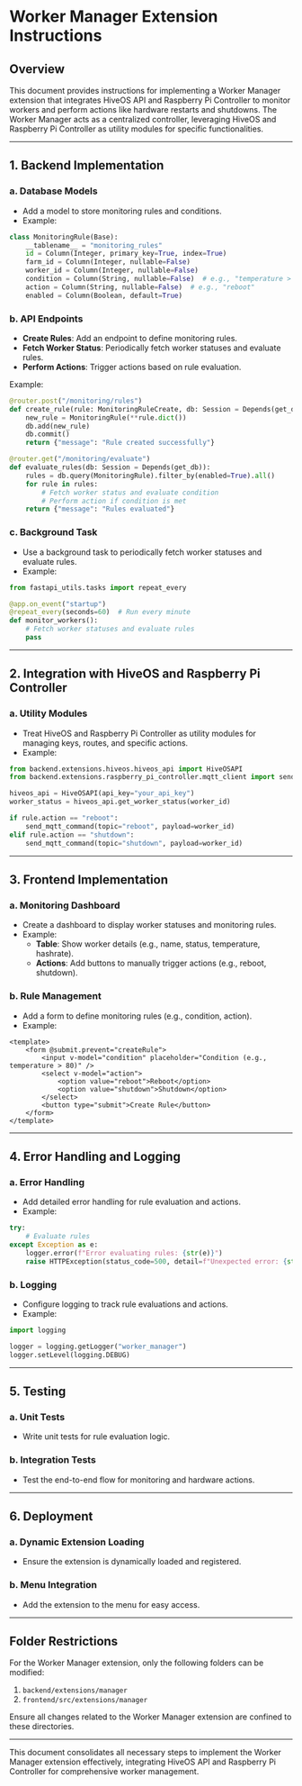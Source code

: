 # Worker Manager Extension Instructions

## Overview
This document provides instructions for implementing a Worker Manager extension that integrates HiveOS API and Raspberry Pi Controller to monitor workers and perform actions like hardware restarts and shutdowns. The Worker Manager acts as a centralized controller, leveraging HiveOS and Raspberry Pi Controller as utility modules for specific functionalities.

---

## 1. Backend Implementation

### a. Database Models
- Add a model to store monitoring rules and conditions.
- Example:

```python
class MonitoringRule(Base):
    __tablename__ = "monitoring_rules"
    id = Column(Integer, primary_key=True, index=True)
    farm_id = Column(Integer, nullable=False)
    worker_id = Column(Integer, nullable=False)
    condition = Column(String, nullable=False)  # e.g., "temperature > 80"
    action = Column(String, nullable=False)  # e.g., "reboot"
    enabled = Column(Boolean, default=True)
```

### b. API Endpoints
- **Create Rules**: Add an endpoint to define monitoring rules.
- **Fetch Worker Status**: Periodically fetch worker statuses and evaluate rules.
- **Perform Actions**: Trigger actions based on rule evaluation.

Example:

```python
@router.post("/monitoring/rules")
def create_rule(rule: MonitoringRuleCreate, db: Session = Depends(get_db)):
    new_rule = MonitoringRule(**rule.dict())
    db.add(new_rule)
    db.commit()
    return {"message": "Rule created successfully"}

@router.get("/monitoring/evaluate")
def evaluate_rules(db: Session = Depends(get_db)):
    rules = db.query(MonitoringRule).filter_by(enabled=True).all()
    for rule in rules:
        # Fetch worker status and evaluate condition
        # Perform action if condition is met
    return {"message": "Rules evaluated"}
```

### c. Background Task
- Use a background task to periodically fetch worker statuses and evaluate rules.
- Example:

```python
from fastapi_utils.tasks import repeat_every

@app.on_event("startup")
@repeat_every(seconds=60)  # Run every minute
def monitor_workers():
    # Fetch worker statuses and evaluate rules
    pass
```

---

## 2. Integration with HiveOS and Raspberry Pi Controller

### a. Utility Modules
- Treat HiveOS and Raspberry Pi Controller as utility modules for managing keys, routes, and specific actions.
- Example:

```python
from backend.extensions.hiveos.hiveos_api import HiveOSAPI
from backend.extensions.raspberry_pi_controller.mqtt_client import send_mqtt_command

hiveos_api = HiveOSAPI(api_key="your_api_key")
worker_status = hiveos_api.get_worker_status(worker_id)

if rule.action == "reboot":
    send_mqtt_command(topic="reboot", payload=worker_id)
elif rule.action == "shutdown":
    send_mqtt_command(topic="shutdown", payload=worker_id)
```

---

## 3. Frontend Implementation

### a. Monitoring Dashboard
- Create a dashboard to display worker statuses and monitoring rules.
- Example:
  - **Table**: Show worker details (e.g., name, status, temperature, hashrate).
  - **Actions**: Add buttons to manually trigger actions (e.g., reboot, shutdown).

### b. Rule Management
- Add a form to define monitoring rules (e.g., condition, action).
- Example:

```vue
<template>
    <form @submit.prevent="createRule">
        <input v-model="condition" placeholder="Condition (e.g., temperature > 80)" />
        <select v-model="action">
            <option value="reboot">Reboot</option>
            <option value="shutdown">Shutdown</option>
        </select>
        <button type="submit">Create Rule</button>
    </form>
</template>
```

---

## 4. Error Handling and Logging

### a. Error Handling
- Add detailed error handling for rule evaluation and actions.
- Example:

```python
try:
    # Evaluate rules
except Exception as e:
    logger.error(f"Error evaluating rules: {str(e)}")
    raise HTTPException(status_code=500, detail=f"Unexpected error: {str(e)}")
```

### b. Logging
- Configure logging to track rule evaluations and actions.
- Example:

```python
import logging

logger = logging.getLogger("worker_manager")
logger.setLevel(logging.DEBUG)
```

---

## 5. Testing

### a. Unit Tests
- Write unit tests for rule evaluation logic.

### b. Integration Tests
- Test the end-to-end flow for monitoring and hardware actions.

---

## 6. Deployment

### a. Dynamic Extension Loading
- Ensure the extension is dynamically loaded and registered.

### b. Menu Integration
- Add the extension to the menu for easy access.

---

## Folder Restrictions

For the Worker Manager extension, only the following folders can be modified:

1. `backend/extensions/manager`
2. `frontend/src/extensions/manager`

Ensure all changes related to the Worker Manager extension are confined to these directories.

---

This document consolidates all necessary steps to implement the Worker Manager extension effectively, integrating HiveOS API and Raspberry Pi Controller for comprehensive worker management.